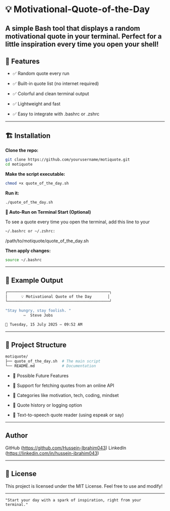 # 💡 Motivational-Quote-of-the-Day
A simple Bash tool that displays a random motivational quote in your terminal. Perfect for a little inspiration every time you open your shell!
---

## 💽 Features

- ✅ Random quote every run

- ✅ Built-in quote list (no internet required)

- ✅ Colorful and clean terminal output

- ✅ Lightweight and fast

- ✅ Easy to integrate with .bashrc or .zshrc

---

## 🏗️ Installation

**Clone the repo:**
```bash
git clone https://github.com/yourusername/motiquote.git
cd motiquote
```

**Make the script executable:**
```bash
chmod +x quote_of_the_day.sh
```

**Run it:**
```bash
./quote_of_the_day.sh
```

**🔁 Auto-Run on Terminal Start (Optional)**

To see a quote every time you open the terminal, add this line to your 
```bash
~/.bashrc or ~/.zshrc:
```
/path/to/motiquote/quote_of_the_day.sh

**Then apply changes:**

```bash
source ~/.bashrc
```

---

## 📸 Example Output
```bash
┌─────────────────────────────────────────────┐
│      💡 Motivational Quote of the Day       │
└─────────────────────────────────────────────┘

"Stay hungry, stay foolish. "
        –  Steve Jobs

📅 Tuesday, 15 July 2025 — 09:52 AM
```
---

## 📂 Project Structure

```bash
motiquote/
├── quote_of_the_day.sh  # The main script
└── README.md            # Documentation
```

- 🔮 Possible Future Features

- 🔌 Support for fetching quotes from an online API

- 🎯 Categories like motivation, tech, coding, mindset

- 🏁 Quote history or logging option

- 🔹 Text-to-speech quote reader (using espeak or say)

---

## Author

GitHub (https://github.com/Hussein-Ibrahim043)
LinkedIn (https://linkedin.com/in/hussein-ibrahim043)

---

## 📜 License

This project is licensed under the MIT License. Feel free to use and modify!

---

` "Start your day with a spark of inspiration, right from your terminal." `
